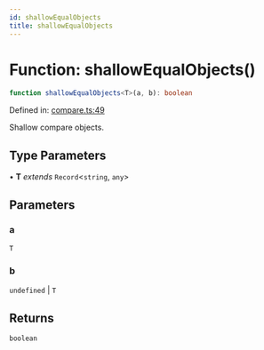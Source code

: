 ```yaml
---
id: shallowEqualObjects
title: shallowEqualObjects
---
```


<!-- DO NOT EDIT: this page is autogenerated from the type comments -->

# Function: shallowEqualObjects()

```ts
function shallowEqualObjects<T>(a, b): boolean
```

Defined in: [compare.ts:49](https://github.com/TanStack/pacer/blob/main/packages/persister/src/compare.ts#L49)

Shallow compare objects.

## Type Parameters

• **T** *extends* `Record`\<`string`, `any`\>

## Parameters

### a

`T`

### b

`undefined` | `T`

## Returns

`boolean`
